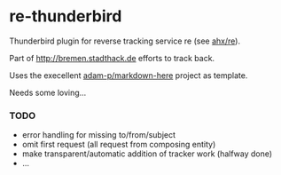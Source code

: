 re-thunderbird
==============

Thunderbird plugin for reverse tracking service re (see [ahx/re](http://github.com/ahx/re)).

Part of http://bremen.stadthack.de efforts to track back.

Uses the execellent [adam-p/markdown-here](http://github.com/adam-p/markdown-here) project as template.

Needs some loving...

### TODO
- error handling for missing to/from/subject
- omit first request (all request from composing entity)
- make transparent/automatic addition of tracker work (halfway done)
- ...
